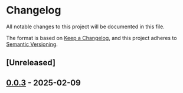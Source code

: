 # Changelog

All notable changes to this project will be documented in this file.

The format is based on [Keep a Changelog](https://keepachangelog.com/en/1.0.0/),
and this project adheres to [Semantic Versioning](https://semver.org/spec/v2.0.0.html).

## [Unreleased]

## [0.0.3](https://github.com/ScuffleCloud/scuffle/compare/scuffle-metrics-derive-v0.0.2...scuffle-metrics-derive-v0.0.3) - 2025-02-09
